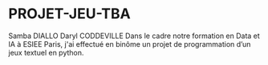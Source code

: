 # PROJET-JEU-TBA 
Samba DIALLO
Daryl CODDEVILLE
Dans le cadre notre formation en Data et IA à ESIEE Paris, j'ai effectué en binôme un projet de programmation d’un jeux textuel en python.
